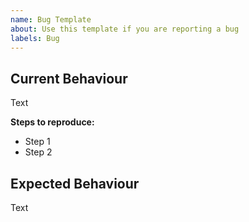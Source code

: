 ```yaml
---
name: Bug Template
about: Use this template if you are reporting a bug
labels: Bug
---
```

## Current Behaviour
Text
<please copy the full error message as code>

**Steps to reproduce:**
- Step 1
- Step 2

## Expected Behaviour
Text
